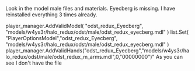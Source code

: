 Look in the model male files and materials. Eyecberg is missing. I have reinstalled everything 3 times already.


player_manager.AddValidModel( "odst_redux_Eyecberg", "models/w4ys3r/halo_redux/odst/male/odst_redux_eyecberg.mdl" )
list.Set( "PlayerOptionsModel","odst_redux_Eyecberg", "models/w4ys3r/halo_redux/odst/male/odst_redux_eyecberg.mdl" )
player_manager.AddValidHands("odst_redux_Eyecberg","models/w4ys3r/halo_redux/odst/male/odst_redux_m_arms.mdl",0,"00000000")"
As you can see I don't have the file
